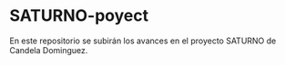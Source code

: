 # SATURNO-poyect
En este repositorio se subirán los avances en el proyecto SATURNO de Candela Dominguez.
